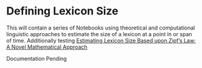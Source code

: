 # Defining Lexicon Size
This will contain a series of Notebooks using theoretical and computational linguistic approaches to estimate the size of a lexicon at a point in or span of time. 
Additionally testing [Estimating Lexicon Size Based upon Zipf’s Law: A Novel
Mathematical Approach](https://www.depts.ttu.edu/true/urc/2020/poster-files/poster_Kariampuzha.pdf)

Documentation Pending
